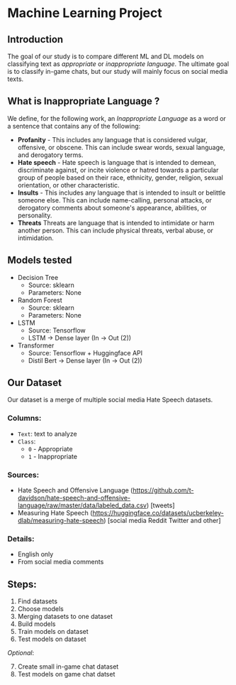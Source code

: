 # Machine Learning Project

## Introduction

The goal of our study is to compare different ML and DL models on classifying text as *appropriate* or *inappropriate language*.
The ultimate goal is to classify in-game chats, but our study will mainly focus on social media texts.

## What is Inappropriate Language ?
We define, for the following work, an *Inappropriate Language* as a word or a sentence that contains any of the following:
- **Profanity** - This includes any language that is considered vulgar, offensive, or obscene. This can include swear words, sexual language, and derogatory terms.
- **Hate speech** - Hate speech is language that is intended to demean, discriminate against, or incite violence or hatred towards a particular group of people based on their race, ethnicity, gender, religion, sexual orientation, or other characteristic.
- **Insults** - This includes any language that is intended to insult or belittle someone else. This can include name-calling, personal attacks, or derogatory comments about someone's appearance, abilities, or personality.
- **Threats** Threats are language that is intended to intimidate or harm another person. This can include physical threats, verbal abuse, or intimidation.



## Models tested

- Decision Tree
    - Source: sklearn
    - Parameters: None
- Random Forest
    - Source: sklearn
    - Parameters: None
- LSTM
    - Source: Tensorflow
    - LSTM -> Dense layer (In -> Out (2))
- Transformer
    - Source: Tensorflow + Huggingface API
    - Distil Bert -> Dense layer (In -> Out (2))


## Our Dataset

Our dataset is a merge of multiple social media Hate Speech datasets.

### Columns:

- `Text`: text to analyze
- `Class`:
    - `0` - Appropriate
    - `1` - Inappropriate

### Sources:
- Hate Speech and Offensive Language (https://github.com/t-davidson/hate-speech-and-offensive-language/raw/master/data/labeled_data.csv) [tweets]
- Measuring Hate Speech (https://huggingface.co/datasets/ucberkeley-dlab/measuring-hate-speech) [social media Reddit Twitter and other]

### Details:
- English only
- From social media comments

## Steps:

1. Find datasets 
2. Choose models
3. Merging datasets to one dataset
4. Build models
5. Train models on dataset
6. Test models on dataset

*Optional*:

7. Create small in-game chat dataset
8. Test models on game chat datset